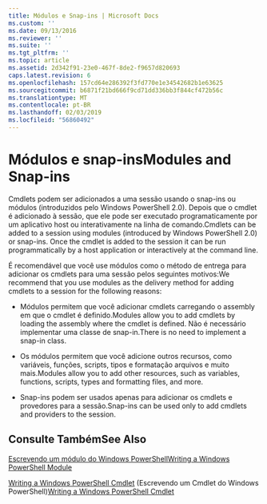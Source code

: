 ```yaml
---
title: Módulos e Snap-ins | Microsoft Docs
ms.custom: ''
ms.date: 09/13/2016
ms.reviewer: ''
ms.suite: ''
ms.tgt_pltfrm: ''
ms.topic: article
ms.assetid: 2d342f91-23e0-467f-8de2-f9657d820693
caps.latest.revision: 6
ms.openlocfilehash: 157cd64e286392f3fd770e1e34542682b1e63625
ms.sourcegitcommit: b6871f21bd666f9cd71dd336bb3f844cf472b56c
ms.translationtype: MT
ms.contentlocale: pt-BR
ms.lasthandoff: 02/03/2019
ms.locfileid: "56860492"
---
```

# <a name="modules-and-snap-ins"></a><span data-ttu-id="b8e15-102">Módulos e snap-ins</span><span class="sxs-lookup"><span data-stu-id="b8e15-102">Modules and Snap-ins</span></span>

<span data-ttu-id="b8e15-103">Cmdlets podem ser adicionados a uma sessão usando o snap-ins ou módulos (introduzidos pelo Windows PowerShell 2.0). Depois que o cmdlet é adicionado à sessão, que ele pode ser executado programaticamente por um aplicativo host ou interativamente na linha de comando.</span><span class="sxs-lookup"><span data-stu-id="b8e15-103">Cmdlets can be added to a session using modules (introduced by Windows PowerShell 2.0) or snap-ins. Once the cmdlet is added to the session it can be run programmatically by a host application or interactively at the command line.</span></span>

<span data-ttu-id="b8e15-104">É recomendável que você use módulos como o método de entrega para adicionar os cmdlets para uma sessão pelos seguintes motivos:</span><span class="sxs-lookup"><span data-stu-id="b8e15-104">We recommend that you use modules as the delivery method for adding cmdlets to a session for the following reasons:</span></span>

- <span data-ttu-id="b8e15-105">Módulos permitem que você adicionar cmdlets carregando o assembly em que o cmdlet é definido.</span><span class="sxs-lookup"><span data-stu-id="b8e15-105">Modules allow you to add cmdlets by loading the assembly where the cmdlet is defined.</span></span> <span data-ttu-id="b8e15-106">Não é necessário implementar uma classe de snap-in.</span><span class="sxs-lookup"><span data-stu-id="b8e15-106">There is no need to implement a snap-in class.</span></span>

- <span data-ttu-id="b8e15-107">Os módulos permitem que você adicione outros recursos, como variáveis, funções, scripts, tipos e formatação arquivos e muito mais.</span><span class="sxs-lookup"><span data-stu-id="b8e15-107">Modules allow you to add other resources, such as variables, functions, scripts, types and formatting files, and more.</span></span>

- <span data-ttu-id="b8e15-108">Snap-ins podem ser usados apenas para adicionar os cmdlets e provedores para a sessão.</span><span class="sxs-lookup"><span data-stu-id="b8e15-108">Snap-ins can be used only to add cmdlets and providers to the session.</span></span>

## <a name="see-also"></a><span data-ttu-id="b8e15-109">Consulte Também</span><span class="sxs-lookup"><span data-stu-id="b8e15-109">See Also</span></span>

[<span data-ttu-id="b8e15-110">Escrevendo um módulo do Windows PowerShell</span><span class="sxs-lookup"><span data-stu-id="b8e15-110">Writing a Windows PowerShell Module</span></span>](../module/writing-a-windows-powershell-module.md)

<span data-ttu-id="b8e15-111">[Writing a Windows PowerShell Cmdlet](./writing-a-windows-powershell-cmdlet.md) (Escrevendo um Cmdlet do Windows PowerShell)</span><span class="sxs-lookup"><span data-stu-id="b8e15-111">[Writing a Windows PowerShell Cmdlet](./writing-a-windows-powershell-cmdlet.md)</span></span>
